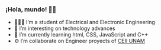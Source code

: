 
### ¡Hola, mundo! 🥰💜


- 👷🏻‍♀️ I’m a student of Electrical and Electronic Engineering
- 👀 I’m interesting on technology advances
- 🌱 I’m currently learning html, CSS, JavaScript and C++
- ⚙ I’m collaborate on Engineer proyects of [CEII UNAM](https://www.facebook.com/CEIIUNAM/)


<!---
KarinaBlanco27/KarinaBlanco27 is a ✨ special ✨ repository because its `README.md` (this file) appears on your GitHub profile.
You can click the Preview link to take a look at your changes.
--->
